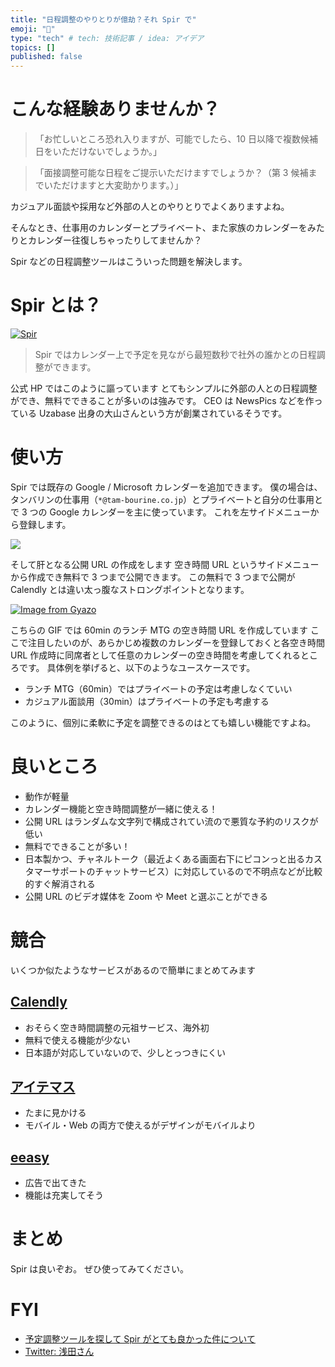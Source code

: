 ```yaml
---
title: "日程調整のやりとりが億劫？それ Spir で"
emoji: "👻"
type: "tech" # tech: 技術記事 / idea: アイデア
topics: []
published: false
---
```


# こんな経験ありませんか？

> 「お忙しいところ恐れ入りますが、可能でしたら、10 日以降で複数候補日をいただけないでしょうか。」

> 「面接調整可能な日程をご提示いただけますでしょうか？（第 3 候補までいただけますと大変助かります。）」

カジュアル面談や採用など外部の人とのやりとりでよくありますよね。

そんなとき、仕事用のカレンダーとプライベート、また家族のカレンダーをみたりとカレンダー往復しちゃったりしてませんか？

Spir などの日程調整ツールはこういった問題を解決します。

# Spir とは？

[![Spir](https://storage.googleapis.com/studio-design-assets/projects/V5a74mr5WR/s-2400x1066_v-frms_webp_21406312-bd61-4103-9e71-3df403e4b89e_small.webp)](https://www.spirinc.com/)

> Spir ではカレンダー上で予定を見ながら最短数秒で社外の誰かとの日程調整ができます。

公式 HP ではこのように謳っています
とてもシンプルに外部の人との日程調整ができ、無料でできることが多いのは強みです。
CEO は NewsPics などを作っている Uzabase 出身の大山さんという方が創業されているそうです。

# 使い方

Spir では既存の Google / Microsoft カレンダーを追加できます。
僕の場合は、タンバリンの仕事用（`*@tam-bourine.co.jp`）とプライベートと自分の仕事用とで 3 つの Google カレンダーを主に使っています。
これを左サイドメニューから登録します。

![](https://i.gyazo.com/a1da010ba971f2f49066eb839cb91aa5.png)

そして肝となる公開 URL の作成をします
空き時間 URL というサイドメニューから作成でき無料で 3 つまで公開できます。
この無料で 3 つまで公開が Calendly とは違い太っ腹なストロングポイントとなります。

[![Image from Gyazo](https://i.gyazo.com/be5e8c5fee89354c094e9fe4fe53fb00.gif)](https://gyazo.com/be5e8c5fee89354c094e9fe4fe53fb00)

こちらの GIF では 60min のランチ MTG の空き時間 URL を作成しています
ここで注目したいのが、あらかじめ複数のカレンダーを登録しておくと各空き時間 URL 作成時に同席者として任意のカレンダーの空き時間を考慮してくれるところです。
具体例を挙げると、以下のようなユースケースです。

- ランチ MTG（60min）ではプライベートの予定は考慮しなくていい
- カジュアル面談用（30min）はプライベートの予定も考慮する

このように、個別に柔軟に予定を調整できるのはとても嬉しい機能ですよね。

# 良いところ

- 動作が軽量
- カレンダー機能と空き時間調整が一緒に使える！
- 公開 URL はランダムな文字列で構成されてい流ので悪質な予約のリスクが低い
- 無料でできることが多い！
- 日本製かつ、チャネルトーク（最近よくある画面右下にピコンっと出るカスタマーサポートのチャットサービス）に対応しているので不明点などが比較的すぐ解消される
- 公開 URL のビデオ媒体を Zoom や Meet と選ぶことができる

# 競合

いくつか似たようなサービスがあるので簡単にまとめてみます

## [Calendly](https://calendly.com/)

- おそらく空き時間調整の元祖サービス、海外初
- 無料で使える機能が少ない
- 日本語が対応していないので、少しとっつきにくい

## [アイテマス](https://aitemasu.me/)

- たまに見かける
- モバイル・Web の両方で使えるがデザインがモバイルより

## [eeasy](https://eeasy.jp/)

- 広告で出てきた
- 機能は充実してそう

# まとめ

Spir は良いぞお。
ぜひ使ってみてください。

# FYI

- [予定調整ツールを探して Spir がとても良かった件について](https://zenn.dev/yamaz/articles/58677c4e8cae16)
- [Twitter: 浅田さん](https://twitter.com/asada23/status/1390782456521912320?s=20)
